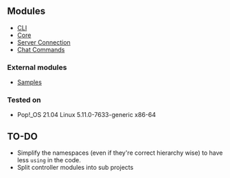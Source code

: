## Modules
- [CLI](Modules/CLI)
- [Core](Core)
- [Server Connection](Modules/ServerConnection)
- [Chat Commands](Modules/ChatCommand)

### External modules
- [Samples](../Plugin.Samples)

### Tested on
- Pop!_OS 21.04 Linux 5.11.0-7633-generic x86-64

## TO-DO
- Simplify the namespaces (even if they're correct hierarchy wise) to have less `using` in the code.
- Split controller modules into sub projects